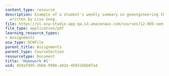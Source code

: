 ```yaml
---
content_type: resource
description: Example of a student's weekly summary on geoengineering the climate,
  written by Lisa Song.
file: https://ol-ocw-studio-app-qa.s3.amazonaws.com/courses/12-085-seminar-in-environmental-science-spring-2008/d58afd953bb69986a82e45031b6b07a4_song_w2.pdf
file_type: application/pdf
learning_resource_types:
- Assignments
ocw_type: OCWFile
parent_title: Assignments
parent_type: CourseSection
resourcetype: Document
title: 'Homework #1'
uid: d58afd95-3bb6-9986-a82e-45031b6b07a4
---
```

